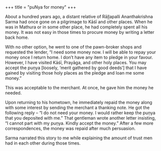 +++
title = "puNya for money"
+++

About a hundred years ago, a distant relative of Rāḻḻapalli Ananthakrishna Sarma had once gone on a pilgrimage to Kāśī and other places. When he was in Mathura or in some other place, he had completely spent all his money. It was not easy in those times to procure money by writing a letter back home.

With no other option, he went to one of the pawn-broker shops and requested the lender, “I need some money now. I will be able to repay your money once I return home. I don’t have any item to pledge in your favour. However, I have visited Kāśī, Prayāga, and other holy places. You may accept the puṇya [loosely, ‘merit gathered by good deeds’] that I have gained by visiting those holy places as the pledge and loan me some money.”

This was acceptable to the merchant. At once, he gave him the money he needed.

Upon returning to his hometown, he immediately repaid the money along with some interest by sending the merchant a thanking note. He got the following reply – “I do not need your money. I would rather keep the puṇya that you deposited with me.” That gentleman wrote another letter insisting, “I cannot part with my puṇya. Kindly accept the money.” After a few more correspondences, the money was repaid after much persuasion.

Sarma narrated this story to me while explaining the amount of trust men had in each other during those times.
